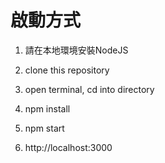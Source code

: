 # 啟動方式
1. 請在本地環境安裝NodeJS

2. clone this repository

3. open terminal, cd into directory

4. npm install

5. npm start

6. http://localhost:3000
